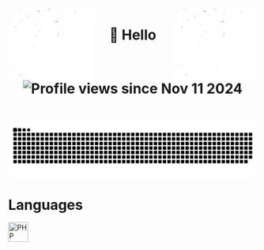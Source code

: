 <img src="resources/animation.gif" align="left" width="168" height="148"/>
<img src="resources/animation.gif" align="right" width="168" height="148"/>

<div align="center">
  
# 👋 Hello <br><br><img src="https://komarev.com/ghpvc/?username=ApTyp4uK1337&color=blue" title="Profile views since Nov 11 2024"/><br><br>
  
</div>

<img src="https://raw.githubusercontent.com/platane/snk/output/github-contribution-grid-snake-dark.svg" align="center"/>

# Languages
<img src="https://cdn.jsdelivr.net/gh/devicons/devicon@latest/icons/php/php-original.svg" title="PHP" width="40" height="40" />
